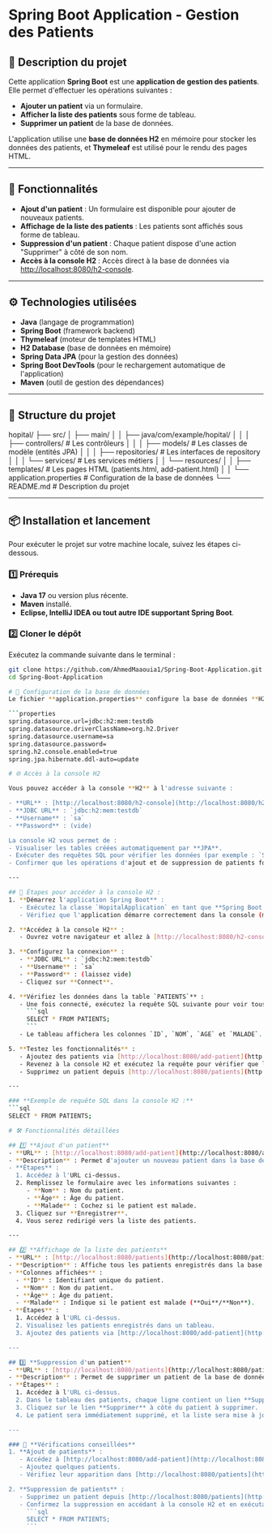 # Spring Boot Application - Gestion des Patients

## 📝 Description du projet
Cette application **Spring Boot** est une **application de gestion des patients**. Elle permet d'effectuer les opérations suivantes :
- **Ajouter un patient** via un formulaire.
- **Afficher la liste des patients** sous forme de tableau.
- **Supprimer un patient** de la base de données.

L'application utilise une **base de données H2** en mémoire pour stocker les données des patients, et **Thymeleaf** est utilisé pour le rendu des pages HTML.

---

## 🚀 Fonctionnalités
- **Ajout d'un patient** : Un formulaire est disponible pour ajouter de nouveaux patients.
- **Affichage de la liste des patients** : Les patients sont affichés sous forme de tableau.
- **Suppression d'un patient** : Chaque patient dispose d'une action "Supprimer" à côté de son nom.
- **Accès à la console H2** : Accès direct à la base de données via [http://localhost:8080/h2-console](http://localhost:8080/h2-console).

---

## ⚙️ Technologies utilisées
- **Java** (langage de programmation)
- **Spring Boot** (framework backend)
- **Thymeleaf** (moteur de templates HTML)
- **H2 Database** (base de données en mémoire)
- **Spring Data JPA** (pour la gestion des données)
- **Spring Boot DevTools** (pour le rechargement automatique de l'application)
- **Maven** (outil de gestion des dépendances)

---

## 📂 Structure du projet

hopital/
├── src/
│   ├── main/
│   │   ├── java/com/example/hopital/
│   │   │   ├── controllers/        # Les contrôleurs
│   │   │   ├── models/             # Les classes de modèle (entités JPA)
│   │   │   ├── repositories/       # Les interfaces de repository
│   │   │   └── services/           # Les services métiers
│   │   └── resources/
│   │       ├── templates/          # Les pages HTML (patients.html, add-patient.html)
│   │       └── application.properties # Configuration de la base de données
└── README.md                        # Description du projet


---

## 📦 Installation et lancement
Pour exécuter le projet sur votre machine locale, suivez les étapes ci-dessous.

### 1️⃣ **Prérequis**
- **Java 17** ou version plus récente.
- **Maven** installé.
- **Eclipse, IntelliJ IDEA ou tout autre IDE supportant Spring Boot**.

### 2️⃣ **Cloner le dépôt**
Exécutez la commande suivante dans le terminal :
```bash
git clone https://github.com/AhmedMaaouia1/Spring-Boot-Application.git
cd Spring-Boot-Application

# 📄 Configuration de la base de données
Le fichier **application.properties** configure la base de données **H2** :

```properties
spring.datasource.url=jdbc:h2:mem:testdb
spring.datasource.driverClassName=org.h2.Driver
spring.datasource.username=sa
spring.datasource.password=
spring.h2.console.enabled=true
spring.jpa.hibernate.ddl-auto=update

# 🌐 Accès à la console H2

Vous pouvez accéder à la console **H2** à l'adresse suivante :

- **URL** : [http://localhost:8080/h2-console](http://localhost:8080/h2-console)
- **JDBC URL** : `jdbc:h2:mem:testdb`
- **Username** : `sa`
- **Password** : (vide)

La console H2 vous permet de :
- Visualiser les tables créées automatiquement par **JPA**.
- Exécuter des requêtes SQL pour vérifier les données (par exemple : `SELECT * FROM PATIENTS;`).
- Confirmer que les opérations d'ajout et de suppression de patients fonctionnent correctement.

---

## 🎯 Étapes pour accéder à la console H2 :
1. **Démarrez l'application Spring Boot** :
   - Exécutez la classe `HopitalApplication` en tant que **Spring Boot App**.
   - Vérifiez que l'application démarre correctement dans la console (message : `Tomcat started on port(s): 8080`).

2. **Accédez à la console H2** :
   - Ouvrez votre navigateur et allez à [http://localhost:8080/h2-console](http://localhost:8080/h2-console).

3. **Configurez la connexion** :
   - **JDBC URL** : `jdbc:h2:mem:testdb`
   - **Username** : `sa`
   - **Password** : (laissez vide)
   - Cliquez sur **Connect**.

4. **Vérifiez les données dans la table `PATIENTS`** :
   - Une fois connecté, exécutez la requête SQL suivante pour voir tous les patients :
     ```sql
     SELECT * FROM PATIENTS;
     ```
   - Le tableau affichera les colonnes `ID`, `NOM`, `AGE` et `MALADE`.

5. **Testez les fonctionnalités** :
   - Ajoutez des patients via [http://localhost:8080/add-patient](http://localhost:8080/add-patient).
   - Revenez à la console H2 et exécutez la requête pour vérifier que les nouveaux patients sont bien ajoutés.
   - Supprimez un patient depuis [http://localhost:8080/patients](http://localhost:8080/patients), puis relancez la requête pour confirmer la suppression.

---

### **Exemple de requête SQL dans la console H2 :**
```sql
SELECT * FROM PATIENTS;

# 🛠️ Fonctionnalités détaillées

## 1️⃣ **Ajout d'un patient**
- **URL** : [http://localhost:8080/add-patient](http://localhost:8080/add-patient)
- **Description** : Permet d'ajouter un nouveau patient dans la base de données.
- **Étapes** :
  1. Accédez à l'URL ci-dessus.
  2. Remplissez le formulaire avec les informations suivantes :
     - **Nom** : Nom du patient.
     - **Âge** : Âge du patient.
     - **Malade** : Cochez si le patient est malade.
  3. Cliquez sur **Enregistrer**.
  4. Vous serez redirigé vers la liste des patients.

---

## 2️⃣ **Affichage de la liste des patients**
- **URL** : [http://localhost:8080/patients](http://localhost:8080/patients)
- **Description** : Affiche tous les patients enregistrés dans la base de données sous forme de tableau.
- **Colonnes affichées** :
  - **ID** : Identifiant unique du patient.
  - **Nom** : Nom du patient.
  - **Âge** : Âge du patient.
  - **Malade** : Indique si le patient est malade (**Oui**/**Non**).
- **Étapes** :
  1. Accédez à l'URL ci-dessus.
  2. Visualisez les patients enregistrés dans un tableau.
  3. Ajoutez des patients via [http://localhost:8080/add-patient](http://localhost:8080/add-patient), puis actualisez la page.

---

## 3️⃣ **Suppression d'un patient**
- **URL** : [http://localhost:8080/patients](http://localhost:8080/patients)
- **Description** : Permet de supprimer un patient de la base de données.
- **Étapes** :
  1. Accédez à l'URL ci-dessus.
  2. Dans le tableau des patients, chaque ligne contient un lien **Supprimer**.
  3. Cliquez sur le lien **Supprimer** à côté du patient à supprimer.
  4. Le patient sera immédiatement supprimé, et la liste sera mise à jour.

---

### 🎯 **Vérifications conseillées**
1. **Ajout de patients** :
   - Accédez à [http://localhost:8080/add-patient](http://localhost:8080/add-patient).
   - Ajoutez quelques patients.
   - Vérifiez leur apparition dans [http://localhost:8080/patients](http://localhost:8080/patients).

2. **Suppression de patients** :
   - Supprimez un patient depuis [http://localhost:8080/patients](http://localhost:8080/patients).
   - Confirmez la suppression en accédant à la console H2 et en exécutant :
     ```sql
     SELECT * FROM PATIENTS;
     ```

